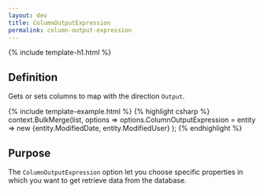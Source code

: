 ```yaml
---
layout: dev
title: ColumnOutputExpression
permalink: column-output-expression
---
```


{% include template-h1.html %}

## Definition
Gets or sets columns to map with the direction `Output`.

{% include template-example.html %} 
{% highlight csharp %}
context.BulkMerge(list, options => 
        options.ColumnOutputExpression = entity => new {entity.ModifiedDate, entity.ModifiedUser}
); 
{% endhighlight %}

## Purpose
The `ColumnOutputExpression` option let you choose specific properties in which you want to get retrieve data from the database.